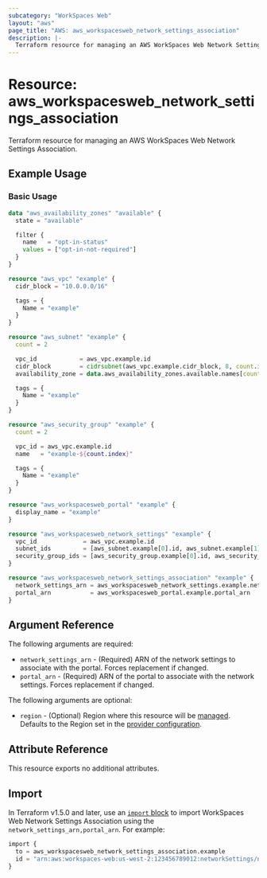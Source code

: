 ```yaml
---
subcategory: "WorkSpaces Web"
layout: "aws"
page_title: "AWS: aws_workspacesweb_network_settings_association"
description: |-
  Terraform resource for managing an AWS WorkSpaces Web Network Settings Association.
---
```


# Resource: aws_workspacesweb_network_settings_association

Terraform resource for managing an AWS WorkSpaces Web Network Settings Association.

## Example Usage

### Basic Usage

```terraform
data "aws_availability_zones" "available" {
  state = "available"

  filter {
    name   = "opt-in-status"
    values = ["opt-in-not-required"]
  }
}

resource "aws_vpc" "example" {
  cidr_block = "10.0.0.0/16"

  tags = {
    Name = "example"
  }
}

resource "aws_subnet" "example" {
  count = 2

  vpc_id            = aws_vpc.example.id
  cidr_block        = cidrsubnet(aws_vpc.example.cidr_block, 8, count.index)
  availability_zone = data.aws_availability_zones.available.names[count.index]

  tags = {
    Name = "example"
  }
}

resource "aws_security_group" "example" {
  count = 2

  vpc_id = aws_vpc.example.id
  name   = "example-${count.index}"

  tags = {
    Name = "example"
  }
}

resource "aws_workspacesweb_portal" "example" {
  display_name = "example"
}

resource "aws_workspacesweb_network_settings" "example" {
  vpc_id             = aws_vpc.example.id
  subnet_ids         = [aws_subnet.example[0].id, aws_subnet.example[1].id]
  security_group_ids = [aws_security_group.example[0].id, aws_security_group.example[1].id]
}

resource "aws_workspacesweb_network_settings_association" "example" {
  network_settings_arn = aws_workspacesweb_network_settings.example.network_settings_arn
  portal_arn           = aws_workspacesweb_portal.example.portal_arn
}
```

## Argument Reference

The following arguments are required:

* `network_settings_arn` - (Required) ARN of the network settings to associate with the portal. Forces replacement if changed.
* `portal_arn` - (Required) ARN of the portal to associate with the network settings. Forces replacement if changed.

The following arguments are optional:

* `region` - (Optional) Region where this resource will be [managed](https://docs.aws.amazon.com/general/latest/gr/rande.html#regional-endpoints). Defaults to the Region set in the [provider configuration](https://registry.terraform.io/providers/hashicorp/aws/latest/docs#aws-configuration-reference).

## Attribute Reference

This resource exports no additional attributes.

## Import

In Terraform v1.5.0 and later, use an [`import` block](https://developer.hashicorp.com/terraform/language/import) to import WorkSpaces Web Network Settings Association using the `network_settings_arn,portal_arn`. For example:

```terraform
import {
  to = aws_workspacesweb_network_settings_association.example
  id = "arn:aws:workspaces-web:us-west-2:123456789012:networkSettings/network_settings-id-12345678,arn:aws:workspaces-web:us-west-2:123456789012:portal/portal-id-12345678"
}
```
